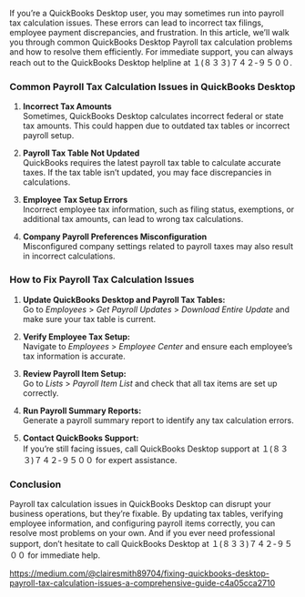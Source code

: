 <p data-pm-slice="1 1 []">If you&rsquo;re a QuickBooks Desktop user, you may sometimes run into payroll tax calculation issues. These errors can lead to incorrect tax filings, employee payment discrepancies, and frustration. In this article, we&rsquo;ll walk you through common QuickBooks Desktop Payroll tax calculation problems and how to resolve them efficiently. For immediate support, you can always reach out to the QuickBooks Desktop helpline at １(８３３)７４２-９５００.</p>
<h3>Common Payroll Tax Calculation Issues in QuickBooks Desktop</h3>
<ol start="1" data-spread="true">
<li>
<p><strong>Incorrect Tax Amounts</strong><br />Sometimes, QuickBooks Desktop calculates incorrect federal or state tax amounts. This could happen due to outdated tax tables or incorrect payroll setup.</p>
</li>
<li>
<p><strong>Payroll Tax Table Not Updated</strong><br />QuickBooks requires the latest payroll tax table to calculate accurate taxes. If the tax table isn&rsquo;t updated, you may face discrepancies in calculations.</p>
</li>
<li>
<p><strong>Employee Tax Setup Errors</strong><br />Incorrect employee tax information, such as filing status, exemptions, or additional tax amounts, can lead to wrong tax calculations.</p>
</li>
<li>
<p><strong>Company Payroll Preferences Misconfiguration</strong><br />Misconfigured company settings related to payroll taxes may also result in incorrect calculations.</p>
</li>
</ol>
<h3>How to Fix Payroll Tax Calculation Issues</h3>
<ol start="1" data-spread="true">
<li>
<p><strong>Update QuickBooks Desktop and Payroll Tax Tables:</strong><br />Go to <em>Employees</em> &gt; <em>Get Payroll Updates</em> &gt; <em>Download Entire Update</em> and make sure your tax table is current.</p>
</li>
<li>
<p><strong>Verify Employee Tax Setup:</strong><br />Navigate to <em>Employees</em> &gt; <em>Employee Center</em> and ensure each employee&rsquo;s tax information is accurate.</p>
</li>
<li>
<p><strong>Review Payroll Item Setup:</strong><br />Go to <em>Lists</em> &gt; <em>Payroll Item List</em> and check that all tax items are set up correctly.</p>
</li>
<li>
<p><strong>Run Payroll Summary Reports:</strong><br />Generate a payroll summary report to identify any tax calculation errors.</p>
</li>
<li>
<p><strong>Contact QuickBooks Support:</strong><br />If you&rsquo;re still facing issues, call QuickBooks Desktop support at １(８３３)７４２-９５００ for expert assistance.</p>
</li>
</ol>
<h3>Conclusion</h3>
<p>Payroll tax calculation issues in QuickBooks Desktop can disrupt your business operations, but they&rsquo;re fixable. By updating tax tables, verifying employee information, and configuring payroll items correctly, you can resolve most problems on your own. And if you ever need professional support, don&rsquo;t hesitate to call QuickBooks Desktop at １(８３３)７４２-９５００ for immediate help.</p>
<p><a href="https://medium.com/@clairesmith89704/fixing-quickbooks-desktop-payroll-tax-calculation-issues-a-comprehensive-guide-c4a05cca2710">https://medium.com/@clairesmith89704/fixing-quickbooks-desktop-payroll-tax-calculation-issues-a-comprehensive-guide-c4a05cca2710</a></p>

